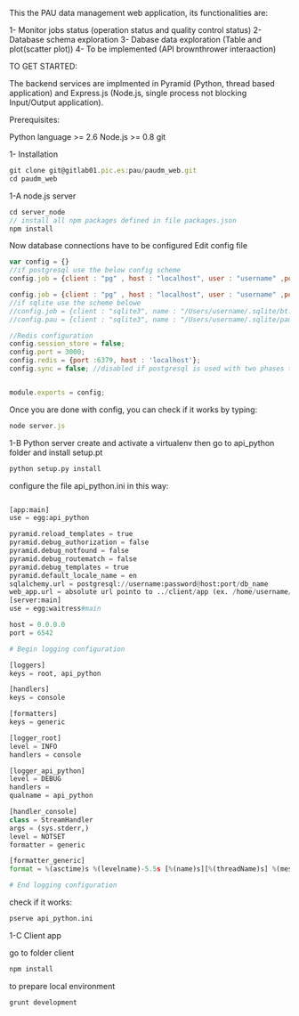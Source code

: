 This the PAU data management web application, its functionalities are:

1-  Monitor jobs status (operation status and quality control status)
2-  Database schema exploration
3-  Dabase data exploration (Table and plot(scatter plot))
4- To be implemented (API brownthrower interaaction)

TO GET STARTED:

The backend services are implmented in Pyramid (Python, thread based application) 
and Express.js (Node.js, single process not blocking Input/Output application).

Prerequisites:

Python language >= 2.6
Node.js >= 0.8
git

1- Installation

```javascript
git clone git@gitlab01.pic.es:pau/paudm_web.git
cd paudm_web
```

1-A node.js server

```javascript
cd server_node
// install all npm packages defined in file packages.json
npm install
```

Now database connections have to be configured
Edit config file

```javascript
var config = {}
//if postgresql use the below config scheme
config.job = {client : "pg" , host : "localhost", user : "username" ,port : 5432, password : 'secret', name : 'db_name'}

config.job = {client : "pg" , host : "localhost", user : "username" ,port : 5432, password : 'secret', name : 'db_name'}
//if sqlite use the scheme belowe
//config.job = {client : "sqlite3", name : "/Users/username/.sqlite/bt.db"};
//config.pau = {client : "sqlite3", name : "/Users/username/.sqlite/paudm.db"};

//Redis configuration
config.session_store = false;
config.port = 3000;
config.redis = {port :6379, host : 'localhost'};
config.sync = false; //disabled if postgresql is used with two phases transacti$


module.exports = config;

```

Once you are done with config, you can check if it works by typing:

```javascript
node server.js
```

1-B Python server
create and activate a virtualenv then
go to api_python folder and install setup.pt

```python
python setup.py install
```

configure the file api_python.ini in this way:

```python

[app:main]
use = egg:api_python

pyramid.reload_templates = true
pyramid.debug_authorization = false
pyramid.debug_notfound = false
pyramid.debug_routematch = false
pyramid.debug_templates = true
pyramid.default_locale_name = en
sqlalchemy.url = postgresql://username:password@host:port/db_name
web_app.url = absolute url pointo to ../client/app (ex. /home/username/paudm_db/client/app)
[server:main]
use = egg:waitress#main

host = 0.0.0.0
port = 6542

# Begin logging configuration

[loggers]
keys = root, api_python

[handlers]
keys = console

[formatters]
keys = generic

[logger_root]
level = INFO
handlers = console

[logger_api_python]
level = DEBUG
handlers =
qualname = api_python

[handler_console]
class = StreamHandler
args = (sys.stderr,)
level = NOTSET
formatter = generic

[formatter_generic]
format = %(asctime)s %(levelname)-5.5s [%(name)s][%(threadName)s] %(message)s

# End logging configuration
```

check if it works:
```python
pserve api_python.ini
````

1-C Client app

go to folder client

```javascript
npm install
```
to prepare local environment
```javascript
grunt development
```

